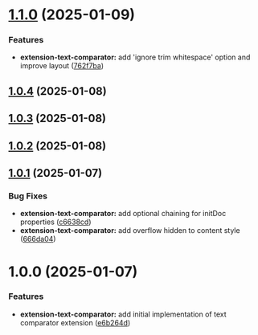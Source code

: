 # [1.1.0](https://github.com/purocean/yank-note-extension/compare/extension-text-comparator-1.0.4...extension-text-comparator-1.1.0) (2025-01-09)


### Features

* **extension-text-comparator:** add 'ignore trim whitespace' option and improve layout ([762f7ba](https://github.com/purocean/yank-note-extension/commit/762f7bafff6094be479484b0787576d014314471))



## [1.0.4](https://github.com/purocean/yank-note-extension/compare/extension-text-comparator-1.0.3...extension-text-comparator-1.0.4) (2025-01-08)



## [1.0.3](https://github.com/purocean/yank-note-extension/compare/extension-text-comparator-1.0.2...extension-text-comparator-1.0.3) (2025-01-08)



## [1.0.2](https://github.com/purocean/yank-note-extension/compare/extension-text-comparator-1.0.1...extension-text-comparator-1.0.2) (2025-01-08)



## [1.0.1](https://github.com/purocean/yank-note-extension/compare/extension-text-comparator-1.0.0...extension-text-comparator-1.0.1) (2025-01-07)


### Bug Fixes

* **extension-text-comparator:** add optional chaining for initDoc properties ([c6638cd](https://github.com/purocean/yank-note-extension/commit/c6638cdf6cdfab737e26ecf43043ec45134e9dd5))
* **extension-text-comparator:** add overflow hidden to content style ([666da04](https://github.com/purocean/yank-note-extension/commit/666da04a23e44d08298361087cab1f80d8d2f8db))



# 1.0.0 (2025-01-07)


### Features

* **extension-text-comparator:** add initial implementation of text comparator extension ([e6b264d](https://github.com/purocean/yank-note-extension/commit/e6b264daf77fc94379f6b5d9a4e08182c7fbbba7))



